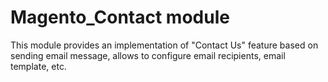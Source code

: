 # Magento_Contact module

This module provides an implementation of "Contact Us" feature based on sending email message, allows to configure email recipients, email template, etc.
